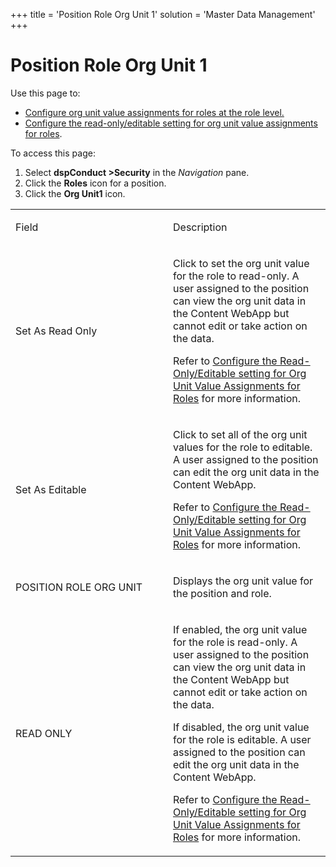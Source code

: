+++
title = 'Position Role Org Unit 1'
solution = 'Master Data Management'
+++

# Position Role Org Unit 1

<div class="use">

Use this page to:

  - [Configure org unit value assignments for roles at the role
    level.](../Use_Cases/Set_a_Roles_Org_Unit_Value_Assignments.htm#Configure_Org_Unit_Value_Assignments__at_the_Role_Level)
  - [Configure the read-only/editable setting for org unit value
    assignments for
    roles](../Use_Cases/Set_a_Roles_Org_Unit_Value_Assignments.htm#Configure_the_Read_Only_Editable_setting_for_Org_Unit_Value_Assignments_for_Roles).

</div>

To access this page:

1.  Select <span style="font-weight: bold;">dspConduct
    \></span>**Security** in the *Navigation* pane.
2.  Click the **Roles** icon for a position.
3.  Click the **Org Unit1** icon.

<table>
<colgroup>
<col style="width: 50%" />
<col style="width: 50%" />
</colgroup>
<tbody>
<tr class="odd">
<td><p>Field</p></td>
<td><p>Description</p></td>
</tr>
<tr class="even">
<td><p>Set As Read Only</p></td>
<td><p>Click to set the org unit value for the role to read-only. A user assigned to the position can view the org unit data in the Content WebApp but cannot edit or take action on the data.</p>
<p>Refer to <a href="../Use_Cases/Set_a_Roles_Org_Unit_Value_Assignments.htm#Configure_the_Read_Only_Editable_setting_for_Org_Unit_Value_Assignments_for_Roles">Configure the Read-Only/Editable setting for Org Unit Value Assignments for Roles</a> for more information.</p></td>
</tr>
<tr class="odd">
<td><p>Set As Editable</p></td>
<td><p>Click to set all of the org unit values for the role to editable. A user assigned to the position can edit the org unit data in the Content WebApp.</p>
<p>Refer to <a href="../Use_Cases/Set_a_Roles_Org_Unit_Value_Assignments.htm#Configure_the_Read_Only_Editable_setting_for_Org_Unit_Value_Assignments_for_Roles">Configure the Read-Only/Editable setting for Org Unit Value Assignments for Roles</a> for more information.</p></td>
</tr>
<tr class="even">
<td><p>POSITION ROLE ORG UNIT</p></td>
<td><p>Displays the org unit value for the position and role.</p></td>
</tr>
<tr class="odd">
<td><p>READ ONLY</p></td>
<td><p>If enabled, the org unit value for the role is read-only. A user assigned to the position can view the org unit data in the Content WebApp but cannot edit or take action on the data.</p>
<p>If disabled, the org unit value for the role is editable. A user assigned to the position can edit the org unit data in the Content WebApp.</p>
<p>Refer to <a href="../Use_Cases/Set_a_Roles_Org_Unit_Value_Assignments.htm#Configure_the_Read_Only_Editable_setting_for_Org_Unit_Value_Assignments_for_Roles">Configure the Read-Only/Editable setting for Org Unit Value Assignments for Roles</a> for more information.</p></td>
</tr>
</tbody>
</table>
